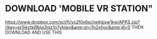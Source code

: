 # DOWNLOAD 'MOBILE VR STATION"

https://www.dropbox.com/scl/fi/yx2f0x6sciiwitgjxw1kw/APKS.zip?rlkey=pr5ikztsl9bta3nlz1n7ykjwy&amp;st=j1n2xhoc&amp;dl=0
THEN DOWNLOAD AND USE THIS
